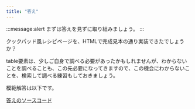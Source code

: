 ```yaml
---
title: "答え"
---
```


:::message:alert
まずは答えを見ずに取り組みましょう。
:::

クックパッド風レシピページを、HTMLで完成見本の通り実装できたでしょうか？

table要素は、少しご自身で調べる必要があったかもしれませんが、わからないことを調べることも、この先必要になってきますので、この機会にわからないことを、検索して調べる練習もしておきましょう。

模範解答は以下です。

[答えのソースコード](https://github.com/schabibi1/zenn-book-challenges/tree/main/lesson1-cookpad-answer)